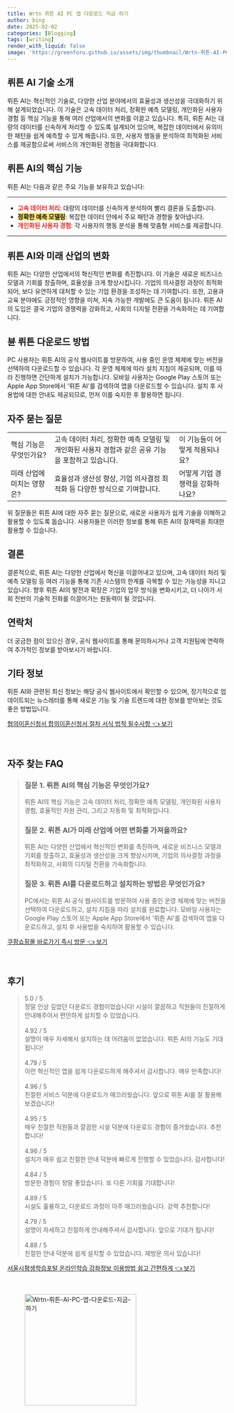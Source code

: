 ```yaml
---
title: Wrtn 뤼튼 AI PC 앱 다운로드 지금 하기
author: bing
date: 2025-02-02
categories: [Blogging]
tags: [writing]
render_with_liquid: false
image: 'https://greenforu.github.io/assets/img/thumbnail/Wrtn-뤼튼-AI-PC-앱-다운로드-지금-하기.webp'
---
```



<h2 id='AI_기술_소개'>뤼튼 AI 기술 소개</h2>

<p>뤼튼 AI는 혁신적인 기술로, 다양한 산업 분야에서의 효율성과 생산성을 극대화하기 위해 설계되었습니다. 이 기술은 고속 데이터 처리, 정확한 예측 모델링, 개인화된 사용자 경험 등 핵심 기능을 통해 여러 산업에서의 변화를 이끌고 있습니다. 특히, 뤼튼 AI는 대량의 데이터를 신속하게 처리할 수 있도록 설계되어 있으며, 복잡한 데이터에서 유의미한 패턴을 쉽게 예측할 수 있게 해줍니다. 또한, 사용자 행동을 분석하여 최적화된 서비스를 제공함으로써 서비스의 개인화된 경험을 극대화합니다.</p>

<h2 id='핵심_기능'>뤼튼 AI의 핵심 기능</h2>

<p>뤼튼 AI는 다음과 같은 주요 기능을 보유하고 있습니다:</p>

<hr />

<ul>
    <li><b><span style="color: #ee2323;">고속 데이터 처리</span></b>: 대량의 데이터를 신속하게 분석하여 빨리 결론을 도출합니다.</li>
    <li><b><span style="background-color: #ffe066;">정확한 예측 모델링</span></b>: 복잡한 데이터 안에서 주요 패턴과 경향을 찾아냅니다.</li>
    <li><b><span style="color: #ee2323;">개인화된 사용자 경험</span></b>: 각 사용자의 행동 분석을 통해 맞춤형 서비스를 제공합니다.</li>
</ul>

<hr />

<h2 id='미래_산업의_변화'>뤼튼 AI와 미래 산업의 변화</h2>

<p>뤼튼 AI는 다양한 산업에서의 혁신적인 변화를 촉진합니다. 이 기술은 새로운 비즈니스 모델과 기회를 창출하며, 효율성을 크게 향상시킵니다. 기업의 의사결정 과정이 최적화되어, 보다 유연하게 대처할 수 있는 기업 환경을 조성하는 데 기여합니다. 또한, 고용과 교육 분야에도 긍정적인 영향을 미쳐, 지속 가능한 개발에도 큰 도움이 됩니다. 뤼튼 AI의 도입은 결국 기업의 경쟁력을 강화하고, 사회의 디지털 전환을 가속화하는 데 기여합니다.</p>

<h2 id='다운로드_방법'>뷴 뤼튼 다운로드 방법</h2>

<p>PC 사용자는 뤼튼 AI의 공식 웹사이트를 방문하여, 사용 중인 운영 체제에 맞는 버전을 선택하여 다운로드할 수 있습니다. 각 운영 체제에 따라 설치 지침이 제공되며, 이를 따라 진행하면 간단하게 설치가 가능합니다. 모바일 사용자는 Google Play 스토어 또는 Apple App Store에서 '뤼튼 AI'를 검색하여 앱을 다운로드할 수 있습니다. 설치 후 사용법에 대한 안내도 제공되므로, 먼저 이를 숙지한 후 활용하면 됩니다.</p>

<h2 id='자주_묻는_질문'>자주 묻는 질문</h2>

<table>
    <tr>
        <td>핵심 기능은 무엇인가요?</td>
        <td>고속 데이터 처리, 정확한 예측 모델링 및 개인화된 사용자 경험과 같은 공유 기능을 포함하고 있습니다.</td>
        <td>이 기능들이 어떻게 적용되나요?</td>
    </tr>
    <tr>
        <td>미래 산업에 미치는 영향은?</td>
        <td>효율성과 생산성 향상, 기업 의사결정 최적화 등 다양한 방식으로 기여합니다.</td>
        <td>어떻게 기업 경쟁력을 강화하나요?</td>
    </tr>
</table>

<p>위 질문들은 뤼튼 AI에 대한 자주 묻는 질문으로, 새로운 사용자가 쉽게 기술을 이해하고 활용할 수 있도록 돕습니다. 사용자들은 이러한 정보를 통해 뤼튼 AI의 잠재력을 최대한 활용할 수 있습니다.</p>

<h2 id='결론'>결론</h2>

<p>결론적으로, 뤼튼 AI는 다양한 산업에서 혁신을 이끌어내고 있으며, 고속 데이터 처리 및 예측 모델링 등 여러 기능을 통해 기존 시스템의 한계를 극복할 수 있는 가능성을 지니고 있습니다. 향후 뤼튼 AI의 발전과 확장은 기업의 업무 방식을 변화시키고, 더 나아가 사회 전반의 기술적 진화를 이끌어가는 원동력이 될 것입니다.</p>

<h2 id='연락처'>연락처</h2>

<p>더 궁금한 점이 있으신 경우, 공식 웹사이트를 통해 문의하시거나 고객 지원팀에 연락하여 추가적인 정보를 받아보시기 바랍니다. </p>

<h2 id='기타_정보'>기타 정보</h2>

<p>뤼튼 AI와 관련된 최신 정보는 해당 공식 웹사이트에서 확인할 수 있으며, 정기적으로 업데이트되는 뉴스레터를 통해 새로운 기능 및 기술 트렌드에 대한 정보를 받아보는 것도 좋은 방법입니다.</p>


<p><a class="click-button" title="협의이혼신청서 합의이혼신청서 절차 서식 법적 필수사항" href="https://greenforu.github.io/posts/%ED%98%91%EC%9D%98%EC%9D%B4%ED%98%BC%EC%8B%A0%EC%B2%AD%EC%84%9C-%ED%95%A9%EC%9D%98%EC%9D%B4%ED%98%BC%EC%8B%A0%EC%B2%AD%EC%84%9C-%EC%A0%88%EC%B0%A8-%EC%84%9C%EC%8B%9D-%EB%B2%95%EC%A0%81-%ED%95%84%EC%88%98%EC%82%AC%ED%95%AD/" rel="dofollow">협의이혼신청서 합의이혼신청서 절차 서식 법적 필수사항 👈 보기</a></p><br>
<h2 id='자주_찾는_FAQ'>자주 찾는 FAQ</h2>
<div itemscope="" itemtype="https://schema.org/FAQPage"> 
<blockquote> 
<div itemscope="" itemprop="mainEntity" itemtype="https://schema.org/Question"> 
<h3 itemprop="name">질문 1. 뤼튼 AI의 핵심 기능은 무엇인가요?</h3> 
<div itemscope="" itemprop="acceptedAnswer" itemtype="https://schema.org/Answer"> 
<span itemprop="text"> 
<p>뤼튼 AI의 핵심 기능은 고속 데이터 처리, 정확한 예측 모델링, 개인화된 사용자 경험, 효율적인 자원 관리, 그리고 자동화 및 최적화입니다.</p> 
</span> 
</div> 
</div> 

<div itemscope="" itemprop="mainEntity" itemtype="https://schema.org/Question"> 
<h3 itemprop="name">질문 2. 뤼튼 AI가 미래 산업에 어떤 변화를 가져올까요?</h3> 
<div itemscope="" itemprop="acceptedAnswer" itemtype="https://schema.org/Answer"> 
<span itemprop="text"> 
<p>뤼튼 AI는 다양한 산업에서 혁신적인 변화를 촉진하며, 새로운 비즈니스 모델과 기회를 창출하고, 효율성과 생산성을 크게 향상시키며, 기업의 의사결정 과정을 최적화하고, 사회의 디지털 전환을 가속화합니다.</p> 
</span> 
</div> 
</div> 

<div itemscope="" itemprop="mainEntity" itemtype="https://schema.org/Question"> 
<h3 itemprop="name">질문 3. 뤼튼 AI를 다운로드하고 설치하는 방법은 무엇인가요?</h3> 
<div itemscope="" itemprop="acceptedAnswer" itemtype="https://schema.org/Answer"> 
<span itemprop="text"> 
<p>PC에서는 뤼튼 AI 공식 웹사이트를 방문하여 사용 중인 운영 체제에 맞는 버전을 선택하여 다운로드하고, 설치 지침을 따라 설치를 완료합니다. 모바일 사용자는 Google Play 스토어 또는 Apple App Store에서 '뤼튼 AI'를 검색하여 앱을 다운로드하고, 설치 후 사용법을 숙지하여 활용할 수 있습니다.</p> 
</span> 
</div> 
</div> 
</blockquote> 
</div>
<p><a class="click-button" title="쿠팡쇼핑몰 바로가기 즉시 방문" href="https://greenforu.github.io/posts/%EC%BF%A0%ED%8C%A1%EC%87%BC%ED%95%91%EB%AA%B0-%EB%B0%94%EB%A1%9C%EA%B0%80%EA%B8%B0-%EC%A6%89%EC%8B%9C-%EB%B0%A9%EB%AC%B8/" rel="dofollow">쿠팡쇼핑몰 바로가기 즉시 방문 👈 보기</a></p><br>
<h2 id='후기'>후기</h2>
<div itemscope itemtype="https://schema.org/Product">
  <blockquote>
  <div itemprop="review" itemscope itemtype="https://schema.org/Review">
      <div itemprop="reviewRating" itemscope itemtype="https://schema.org/Rating"> <span itemprop="ratingValue">5.0</span> / <span itemprop="bestRating">5</span> </div>
      <span itemprop="reviewBody">정말 인상 깊었던 다운로드 경험이었습니다! 시설이 깔끔하고 직원들이 친절하게 안내해주어서 편안하게 설치할 수 있었습니다.</span>
  </div>
  <br>
  <div itemprop="review" itemscope itemtype="https://schema.org/Review">
      <div itemprop="reviewRating" itemscope itemtype="https://schema.org/Rating"> <span itemprop="ratingValue">4.92</span> / <span itemprop="bestRating">5</span> </div>
      <span itemprop="reviewBody">설명이 매우 자세해서 설치하는 데 어려움이 없었습니다. 뤼튼 AI의 기능도 기대됩니다!</span>
  </div>
  <br>
  <div itemprop="review" itemscope itemtype="https://schema.org/Review">
      <div itemprop="reviewRating" itemscope itemtype="https://schema.org/Rating"> <span itemprop="ratingValue">4.79</span> / <span itemprop="bestRating">5</span> </div>
      <span itemprop="reviewBody">이런 혁신적인 앱을 쉽게 다운로드하게 해주셔서 감사합니다. 매우 만족합니다!</span>
  </div>
  <br>
  <div itemprop="review" itemscope itemtype="https://schema.org/Review">
      <div itemprop="reviewRating" itemscope itemtype="https://schema.org/Rating"> <span itemprop="ratingValue">4.96</span> / <span itemprop="bestRating">5</span> </div>
      <span itemprop="reviewBody">친절한 서비스 덕분에 다운로드가 매끄러웠습니다. 앞으로 뤼튼 AI를 잘 활용해보겠습니다!</span>
  </div>
  <br>
  <div itemprop="review" itemscope itemtype="https://schema.org/Review">
      <div itemprop="reviewRating" itemscope itemtype="https://schema.org/Rating"> <span itemprop="ratingValue">4.95</span> / <span itemprop="bestRating">5</span> </div>
      <span itemprop="reviewBody">매우 친절한 직원들과 깔끔한 시설 덕분에 다운로드 경험이 즐거웠습니다. 추천합니다!</span>
  </div>
  <br>
  <div itemprop="review" itemscope itemtype="https://schema.org/Review">
      <div itemprop="reviewRating" itemscope itemtype="https://schema.org/Rating"> <span itemprop="ratingValue">4.96</span> / <span itemprop="bestRating">5</span> </div>
      <span itemprop="reviewBody">설치가 매우 쉽고 친절한 안내 덕분에 빠르게 진행할 수 있었습니다. 감사합니다!</span>
  </div>
  <br>
  <div itemprop="review" itemscope itemtype="https://schema.org/Review">
      <div itemprop="reviewRating" itemscope itemtype="https://schema.org/Rating"> <span itemprop="ratingValue">4.84</span> / <span itemprop="bestRating">5</span> </div>
      <span itemprop="reviewBody">방문한 경험이 정말 좋았습니다. 또 다른 기회를 기대합니다!</span>
  </div>
  <br>
  <div itemprop="review" itemscope itemtype="https://schema.org/Review">
      <div itemprop="reviewRating" itemscope itemtype="https://schema.org/Rating"> <span itemprop="ratingValue">4.89</span> / <span itemprop="bestRating">5</span> </div>
      <span itemprop="reviewBody">시설도 훌륭하고, 다운로드 과정이 아주 매끄러웠습니다. 강력 추천합니다!</span>
  </div>
  <br>
  <div itemprop="review" itemscope itemtype="https://schema.org/Review">
      <div itemprop="reviewRating" itemscope itemtype="https://schema.org/Rating"> <span itemprop="ratingValue">4.79</span> / <span itemprop="bestRating">5</span> </div>
      <span itemprop="reviewBody">설명이 자세하고 친절하게 안내해주셔서 감사합니다. 앞으로 기대가 됩니다!</span>
  </div>
  <br>
  <div itemprop="review" itemscope itemtype="https://schema.org/Review">
      <div itemprop="reviewRating" itemscope itemtype="https://schema.org/Rating"> <span itemprop="ratingValue">4.88</span> / <span itemprop="bestRating">5</span> </div>
      <span itemprop="reviewBody">친절한 안내 덕분에 쉽게 설치할 수 있었습니다. 재방문 의사 있습니다!</span>
  </div>
  </blockquote>
</div>
<p><a class="click-button" title="서울시평생학습포털 온라인학습 강좌정보 이용방법 쉽고 간편하게" href="https://greenforu.github.io/posts/%EC%84%9C%EC%9A%B8%EC%8B%9C%ED%8F%89%EC%83%9D%ED%95%99%EC%8A%B5%ED%8F%AC%ED%84%B8-%EC%98%A8%EB%9D%BC%EC%9D%B8%ED%95%99%EC%8A%B5-%EA%B0%95%EC%A2%8C%EC%A0%95%EB%B3%B4-%EC%9D%B4%EC%9A%A9%EB%B0%A9%EB%B2%95-%EC%89%BD%EA%B3%A0-%EA%B0%84%ED%8E%B8%ED%95%98%EA%B2%8C/" rel="dofollow">서울시평생학습포털 온라인학습 강좌정보 이용방법 쉽고 간편하게 👈 보기</a></p><br>
<figure class="image"><img src="https://greenforu.github.io/assets/img/thumbnail/Wrtn-뤼튼-AI-PC-앱-다운로드-지금-하기.webp" alt="Wrtn-뤼튼-AI-PC-앱-다운로드-지금-하기" width="256" height="256"></figure>